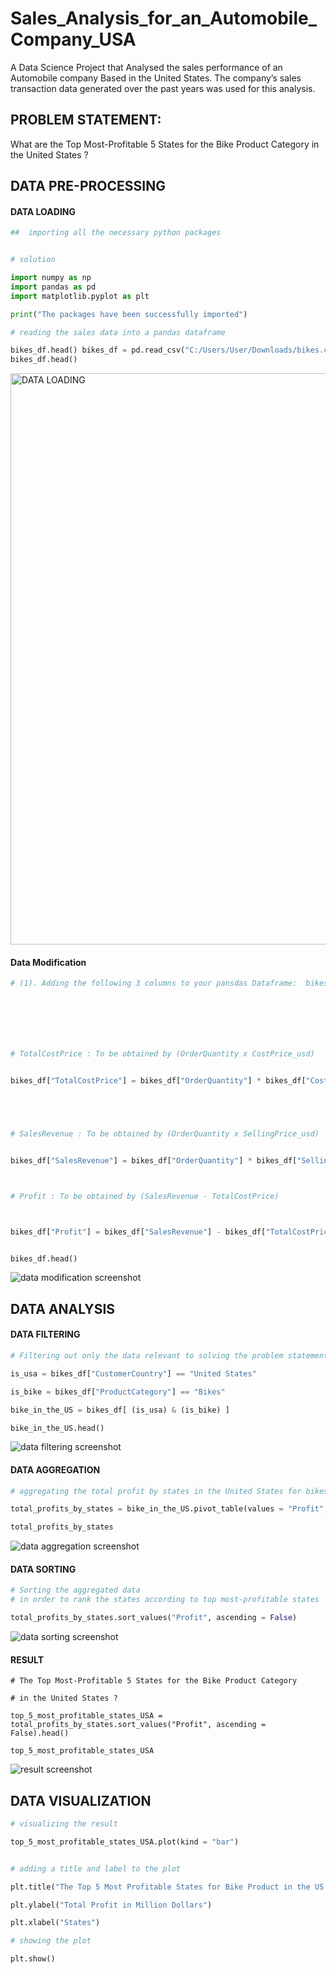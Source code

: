 # Sales_Analysis_for_an_Automobile_Company_USA
A Data Science Project that Analysed  the sales performance of an Automobile company Based in the United States. The company’s sales transaction data generated over the past years was used for this  analysis.

## PROBLEM STATEMENT:  
What are the Top Most-Profitable 5 States for the Bike Product Category in the United States ?

## DATA PRE-PROCESSING 
#### DATA LOADING 
```Python
##  importing all the necessary python packages


# solution 

import numpy as np 
import pandas as pd 
import matplotlib.pyplot as plt

print("The packages have been successfully imported")

```


```Python
# reading the sales data into a pandas dataframe

bikes_df.head() bikes_df = pd.read_csv("C:/Users/User/Downloads/bikes.csv")
bikes_df.head()     

```



<img width="914" alt="DATA LOADING" src="https://github.com/user-attachments/assets/2469c2ef-0077-4b43-ba05-97e4d6328f67" />



####  Data Modification
```Python
# (1). Adding the following 3 columns to your pansdas Dataframe:  bikes_df







# TotalCostPrice : To be obtained by (OrderQuantity x CostPrice_usd)


bikes_df["TotalCostPrice"] = bikes_df["OrderQuantity"] * bikes_df["CostPrice_usd"] 





# SalesRevenue : To be obtained by (OrderQuantity x SellingPrice_usd)


bikes_df["SalesRevenue"] = bikes_df["OrderQuantity"] * bikes_df["SellingPrice_usd"] 



# Profit : To be obtained by (SalesRevenue - TotalCostPrice)



bikes_df["Profit"] = bikes_df["SalesRevenue"] - bikes_df["TotalCostPrice"]


bikes_df.head()
```


![data modification screenshot](https://github.com/user-attachments/assets/c136a477-e6ca-45a2-82a5-c81a35565c6b)


## DATA ANALYSIS 
#### DATA FILTERING 

```Python
# Filtering out only the data relevant to solving the problem statement

is_usa = bikes_df["CustomerCountry"] == "United States"

is_bike = bikes_df["ProductCategory"] == "Bikes"

bike_in_the_US = bikes_df[ (is_usa) & (is_bike) ]

bike_in_the_US.head()

```

![data filtering screenshot](https://github.com/user-attachments/assets/b5fd05b3-2a0d-4c34-bf89-826fffb2eb04)


#### DATA AGGREGATION

```Python
# aggregating the total profit by states in the United States for bikes sales  

total_profits_by_states = bike_in_the_US.pivot_table(values = "Profit", index = "CustomerState", aggfunc = np.sum )

total_profits_by_states
```

![data aggregation screenshot](https://github.com/user-attachments/assets/5caf281a-2921-48ff-8eb4-9c4cfccc8d38)


#### DATA SORTING 
```Python
# Sorting the aggregated data 
# in order to rank the states according to top most-profitable states

total_profits_by_states.sort_values("Profit", ascending = False)

```

![data sorting screenshot](https://github.com/user-attachments/assets/eb154f2d-f191-44d9-9d3e-e47f5bdfd824)


#### RESULT 
```Pthon
# The Top Most-Profitable 5 States for the Bike Product Category 

# in the United States ?

top_5_most_profitable_states_USA = total_profits_by_states.sort_values("Profit", ascending = False).head()

top_5_most_profitable_states_USA
```

![result screenshot](https://github.com/user-attachments/assets/ada685eb-d08a-4f08-b665-2efee9e1a3a2)

## DATA VISUALIZATION 

```Python
# visualizing the result 

top_5_most_profitable_states_USA.plot(kind = "bar")


# adding a title and label to the plot 

plt.title("The Top 5 Most Profitable States for Bike Product in the US ")

plt.ylabel("Total Profit in Million Dollars")

plt.xlabel("States")

# showing the plot

plt.show()


```

